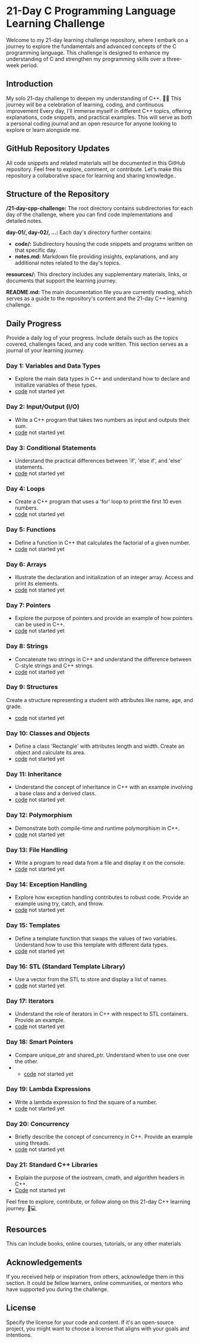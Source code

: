 
# 21-Day C Programming Language Learning Challenge

Welcome to my 21-day learning challenge repository, where I embark on a journey to explore the fundamentals and advanced concepts of the C programming language. This challenge is designed to enhance my understanding of C and strengthen my programming skills over a three-week period.

## Introduction

My solo 21-day challenge to deepen my understanding of C++. 🚀💡 This journey will be a celebration of learning, coding, and continuous improvement
Every day, I'll immerse myself in different C++ topics, offering explanations, code snippets, and practical examples. This will serve as both a personal coding journal and an open resource for anyone looking to explore or learn alongside me.

## GitHub Repository Updates

All code snippets and related materials will be documented in this GitHub repository. Feel free to explore, comment, or contribute. Let's make this repository a collaborative space for learning and sharing knowledge..


## Structure of the Repository
**/21-day-cpp-challenge:** The root directory contains subdirectories for each day of the challenge, where you can find code implementations and detailed notes.

**day-01/, day-02/, ...:** Each day's directory further contains:

- **code/:** Subdirectory housing the code snippets and programs written on that specific day.
- **notes.md:** Markdown file providing insights, explanations, and any additional notes related to the day's topics.
  
**resources/:** This directory includes any supplementary materials, links, or documents that support the learning journey.

**README.md:** The main documentation file you are currently reading, which serves as a guide to the repository's content and the 21-day C++ learning challenge.


## Daily Progress

Provide a daily log of your progress. Include details such as the topics covered, challenges faced, and any code written. This section serves as a journal of your learning journey.

### Day 1: Variables and Data Types
- Explore the main data types in C++ and understand how to declare and initialize variables of these types.
- [code](https://github.com/Xensen008/21_days_cpp_series/tree/0df8f36cfdf943038657bb55dee36e2f740d9982/Day%201) not started yet
### Day 2: Input/Output (I/O)
- Write a C++ program that takes two numbers as input and outputs their sum.
- [code](https://github.com/Xensen008/21_days_cpp_series/tree/0df8f36cfdf943038657bb55dee36e2f740d9982/Day%202) not started yet
### Day 3: Conditional Statements
- Understand the practical differences between 'if', 'else if', and 'else' statements.
- [code](https://github.com/Xensen008/21_days_cpp_series/tree/0df8f36cfdf943038657bb55dee36e2f740d9982/Day%203) not started yet
### Day 4: Loops
- Create a C++ program that uses a 'for' loop to print the first 10 even numbers.
- [code](https://github.com/Xensen008/21_days_cpp_series/tree/0df8f36cfdf943038657bb55dee36e2f740d9982/Day%204) not started yet
### Day 5: Functions
- Define a function in C++ that calculates the factorial of a given number.
- [code](https://github.com/Xensen008/21_days_cpp_series/tree/0df8f36cfdf943038657bb55dee36e2f740d9982/Day%205) not started yet
### Day 6: Arrays
- Illustrate the declaration and initialization of an integer array. Access and print its elements.
- [code](https://github.com/Xensen008/21_days_cpp_series/tree/0df8f36cfdf943038657bb55dee36e2f740d9982/Day%206) not started yet
### Day 7: Pointers
- Explore the purpose of pointers and provide an example of how pointers can be used in C++.
- [code](https://github.com/Xensen008/21_days_cpp_series/tree/0df8f36cfdf943038657bb55dee36e2f740d9982/Day%207) not started yet
### Day 8: Strings
- Concatenate two strings in C++ and understand the difference between C-style strings and C++ strings.
- [code](https://github.com/Xensen008/21_days_cpp_series/tree/0df8f36cfdf943038657bb55dee36e2f740d9982/Day%208) not started yet
### Day 9: Structures
Create a structure representing a student with attributes like name, age, and grade.
- [code](https://github.com/Xensen008/21_days_cpp_series/tree/0df8f36cfdf943038657bb55dee36e2f740d9982/Day%209) not started yet
### Day 10: Classes and Objects
- Define a class 'Rectangle' with attributes length and width. Create an object and calculate its area.
- [code](https://github.com/Xensen008/21_days_cpp_series/tree/0df8f36cfdf943038657bb55dee36e2f740d9982/Day%210) not started yet
### Day 11: Inheritance
- Understand the concept of inheritance in C++ with an example involving a base class and a derived class.
- [code](https://github.com/Xensen008/21_days_cpp_series/tree/0df8f36cfdf943038657bb55dee36e2f740d9982/Day%211) not started yet
### Day 12: Polymorphism
- Demonstrate both compile-time and runtime polymorphism in C++.
- [code](https://github.com/Xensen008/21_days_cpp_series/tree/0df8f36cfdf943038657bb55dee36e2f740d9982/Day%212) not started yet
### Day 13: File Handling
- Write a program to read data from a file and display it on the console.
- [code](https://github.com/Xensen008/21_days_cpp_series/tree/0df8f36cfdf943038657bb55dee36e2f740d9982/Day%213) not started yet
### Day 14: Exception Handling
- Explore how exception handling contributes to robust code. Provide an example using try, catch, and throw.
- [code](https://github.com/Xensen008/21_days_cpp_series/tree/0df8f36cfdf943038657bb55dee36e2f740d9982/Day%214) not started yet
### Day 15: Templates
- Define a template function that swaps the values of two variables. Understand how to use this template with different data types.
- [code](https://github.com/Xensen008/21_days_cpp_series/tree/0df8f36cfdf943038657bb55dee36e2f740d9982/Day%215) not started yet
### Day 16: STL (Standard Template Library)
- Use a vector from the STL to store and display a list of names.
- [code](https://github.com/Xensen008/21_days_cpp_series/tree/0df8f36cfdf943038657bb55dee36e2f740d9982/Day%216) not started yet
### Day 17: Iterators
- Understand the role of iterators in C++ with respect to STL containers. Provide an example.
- [code](https://github.com/Xensen008/21_days_cpp_series/tree/0df8f36cfdf943038657bb55dee36e2f740d9982/Day%217) not started yet
### Day 18: Smart Pointers
- Compare unique_ptr and shared_ptr. Understand when to use one over the other.
- - [code](https://github.com/Xensen008/21_days_cpp_series/tree/0df8f36cfdf943038657bb55dee36e2f740d9982/Day%218) not started yet
### Day 19: Lambda Expressions
- Write a lambda expression to find the square of a number.
- [code](https://github.com/Xensen008/21_days_cpp_series/tree/0df8f36cfdf943038657bb55dee36e2f740d9982/Day%219) not started yet
### Day 20: Concurrency
- Briefly describe the concept of concurrency in C++. Provide an example using threads.
- [code](https://github.com/Xensen008/21_days_cpp_series/tree/0df8f36cfdf943038657bb55dee36e2f740d9982/Day%220) not started yet
### Day 21: Standard C++ Libraries
- Explain the purpose of the iostream, cmath, and algorithm headers in C++.
- [Code](https://github.com/Xensen008/21_days_cpp_series/tree/0df8f36cfdf943038657bb55dee36e2f740d9982/Day%221) not started yet

Feel free to explore, contribute, or follow along on this 21-day C++ learning journey. 🚀💻

## Resources

This can include books, online courses, tutorials, or any other materials 


## Acknowledgements

If you received help or inspiration from others, acknowledge them in this section. It could be fellow learners, online communities, or mentors who have supported you during the challenge.

## License

Specify the license for your code and content. If it's an open-source project, you might want to choose a license that aligns with your goals and intentions.
